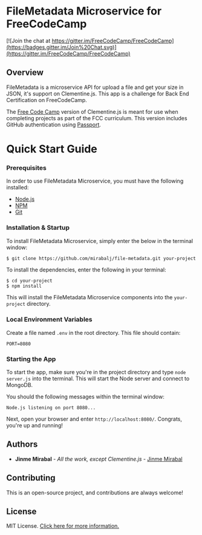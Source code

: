# FileMetadata Microservice for FreeCodeCamp

[![Join the chat at https://gitter.im/FreeCodeCamp/FreeCodeCamp](https://badges.gitter.im/Join%20Chat.svg)](https://gitter.im/FreeCodeCamp/FreeCodeCamp)

## Overview

FileMetadata is a microservice API for upload a file and get your size in JSON, it's support on Clementine.js. This app is a challenge for Back End Certification on FreeCodeCamp.

The [Free Code Camp](http://www.freecodecamp.com) version of Clementine.js is meant for use when completing projects as part of the FCC curriculum. This version includes GitHub authentication using [Passport](http://passportjs.org/).

# Quick Start Guide

### Prerequisites

In order to use FileMetadata Microservice, you must have the following installed:

- [Node.js](https://nodejs.org/)
- [NPM](https://nodejs.org/)
- [Git](https://git-scm.com/)

### Installation & Startup

To install FileMetadata Microservice, simply enter the below in the terminal window:

```bash
$ git clone https://github.com/mirabalj/file-metadata.git your-project
```

To install the dependencies, enter the following in your terminal:

```
$ cd your-project
$ npm install
```

This will install the FileMetadata Microservice components into the `your-project` directory.

### Local Environment Variables

Create a file named `.env` in the root directory. This file should contain:

```
PORT=8080
```

### Starting the App

To start the app, make sure you're in the project directory and type `node server.js` into the terminal. This will start the Node server and connect to MongoDB.

You should the following messages within the terminal window:

```
Node.js listening on port 8080...
```

Next, open your browser and enter `http://localhost:8080/`. Congrats, you're up and running!

## Authors

* **Jinme Mirabal** - *All the work, except Clementine.js* - [Jinme Mirabal](https://github.com/mirabalj)

## Contributing

This is an open-source project, and contributions are always welcome!

## License

MIT License. [Click here for more information.](LICENSE.md)
